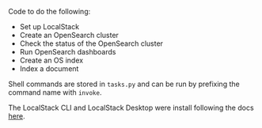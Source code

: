 Code to do the following:
- Set up LocalStack
- Create an OpenSearch cluster
- Check the status of the OpenSearch cluster
- Run OpenSearch dashboards
- Create an OS index
- Index a document

Shell commands are stored in `tasks.py` and can be run by prefixing the command name with `invoke`.

The LocalStack CLI and LocalStack Desktop were install following the docs [here](https://docs.localstack.cloud/aws/getting-started/installation/).